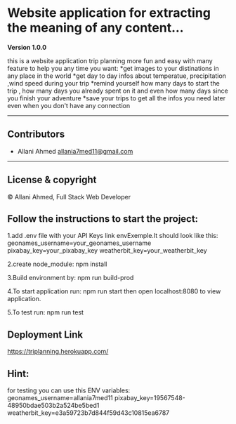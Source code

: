 # Website application for extracting the meaning of any content...

**Version 1.0.0**

this is a website application  trip planning more fun and easy
with many feature to help you any time you want:
*get images to your distinations in any place in the world
*get day to day infos about temperatue, precipitation ,wind speed during your trip
*remind yourself how many days to start the trip , how many days you already spent on it and even how many days since you finish your adventure
*save your trips to get all the infos you need later even when you don't 
have any connection 


---

## Contributors
- Allani Ahmed <allania7med11@gmail.com>

---
## License & copyright
© Allani Ahmed, Full Stack Web Developer

## Follow the instructions to start the project:

1.add .env file with your API Keys link envExemple.It should look like this:
geonames_username=your_geonames_username
pixabay_key=your_pixabay_key
weatherbit_key=your_weatherbit_key

2.create node_module:
npm install 

3.Build environment by:
npm run build-prod

4.To start application run:
npm run start
then open localhost:8080 to view application.

5.To test run:
npm run test

## Deployment Link
https://triplanning.herokuapp.com/

## Hint:
for testing you can use this ENV variables:
geonames_username=allania7med11
pixabay_key=19567548-48950bdae503b2a524be5bed1
weatherbit_key=e3a59723b7d844f59d43c10815ea6787